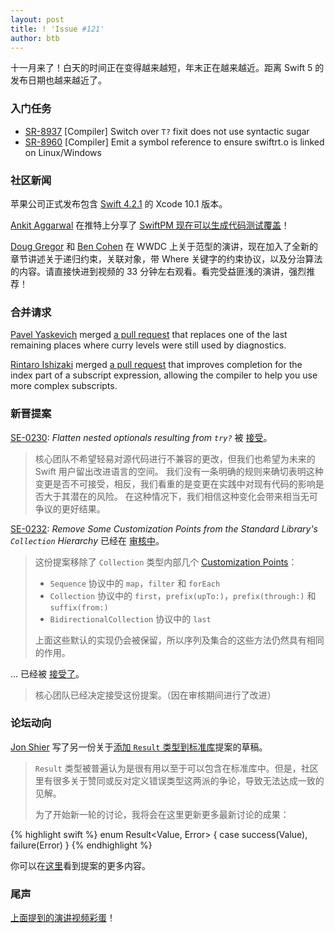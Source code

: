 ```yaml
---
layout: post
title: ! 'Issue #121'
author: btb
---
```


十一月来了！白天的时间正在变得越来越短，年末正在越来越近。距离 Swift 5 的发布日期也越来越近了。

<!--excerpt-->

### 入门任务

- [SR-8937](https://bugs.swift.org/browse/SR-8937) [Compiler] Switch over `T?` fixit does not use syntactic sugar
- [SR-8960](https://bugs.swift.org/browse/SR-8960) [Compiler] Emit a symbol reference to ensure swiftrt.o is linked on Linux/Windows

### 社区新闻

苹果公司正式发布包含 [Swift 4.2.1](https://developer.apple.com/documentation/xcode_release_notes/xcode_10_1_release_notes#3036305) 的 Xcode 10.1 版本。

[Ankit Aggarwal](https://twitter.com/aciidb0mb3r/) 在推特上分享了 [SwiftPM 现在可以生成代码测试覆盖](https://twitter.com/aciidb0mb3r/status/1055190174231973889)！

[Doug Gregor](https://twitter.com/dgregor79/) 和 [Ben Cohen](https://twitter.com/AirspeedSwift) 在 WWDC 上关于范型的演讲，现在加入了全新的章节讲述关于递归约束，关联对象，带 Where 关键字的约束协议，以及分治算法的内容。请直接快进到视频的 33 分钟左右观看。看完受益匪浅的演讲，强烈推荐！

### 合并请求

[Pavel Yaskevich](https://github.com/xedin) merged [a pull request](https://github.com/apple/swift/pull/19947) that replaces one of the last remaining places where curry levels were still used by diagnostics.

[Rintaro Ishizaki](https://twitter.com/rintaro) merged [a pull request](https://github.com/apple/swift/pull/20066) that improves completion for the index part of a subscript expression, allowing the compiler to help you use more complex subscripts.

### 新晋提案

[SE-0230](https://github.com/apple/swift-evolution/blob/master/proposals/0230-flatten-optional-try.md): *Flatten nested optionals resulting from `try?`* 被 [接受](https://forums.swift.org/t/accepted-se-230-flatten-nested-optionals-resulting-from-try/17376)。

> 核心团队不希望轻易对源代码进行不兼容的更改，但我们也希望为未来的 Swift 用户留出改进语言的空间。 我们没有一条明确的规则来确切表明这种变更是否不可接受，相反，我们看重的是变更在实践中对现有代码的影响是否大于其潜在的风险。 在这种情况下，我们相信这种变化会带来相当无可争议的更好结果。

[SE-0232](https://github.com/apple/swift-evolution/blob/master/proposals/0232-remove-customization-points.md): *Remove Some Customization Points from the Standard Library's `Collection` Hierarchy* 已经在 [审核中](https://forums.swift.org/t/se-0232-remove-some-customization-points-from-the-standard-librarys-collection-hierarchy/17265)。

> 这份提案移除了 `Collection` 类型内部几个 [Customization Points](https://forums.swift.org/t/pitch-remove-some-customization-points-from-the-std-lib-collection-protocols/16911/15)：
>
> - `Sequence` 协议中的 `map`，`filter` 和 `forEach`
> - `Collection` 协议中的 `first`，`prefix(upTo:)`，`prefix(through:)` 和 `suffix(from:)`
> - `BidirectionalCollection` 协议中的 `last`
>
> 上面这些默认的实现仍会被保留，所以序列及集合的这些方法仍然具有相同的作用。

... 已经被 [接受了](https://forums.swift.org/t/se-0232-remove-some-customization-points-from-the-standard-librarys-collection-hierarchy/17265/16)。

> 核心团队已经决定接受这份提案。（因在审核期间进行了改进）

### 论坛动向

[Jon Shier](https://twitter.com/jshier) 写了另一份关于[添加 `Result` 类型到标准库](https://forums.swift.org/t/adding-result-ii-unconstrained-boogaloo/17128)提案的草稿。

> `Result` 类型被普遍认为是很有用以至于可以包含在标准库中。但是，社区里有很多关于赞同或反对定义错误类型这两派的争论，导致无法达成一致的见解。
>
> 为了开始新一轮的讨论，我将会在这里更新更多最新讨论的成果：

{% highlight swift %}
enum Result<Value, Error> {
    case success(Value), failure(Error)
}
{% endhighlight %}

你可以在[这里](https://github.com/apple/swift-evolution/pull/937)看到提案的更多内容。

### 尾声

[上面提到的演讲视频彩蛋](https://twitter.com/AirspeedSwift/status/1057357660792573952)！
